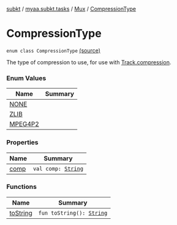 [subkt](../../../index.md) / [myaa.subkt.tasks](../../index.md) / [Mux](../index.md) / [CompressionType](./index.md)

# CompressionType

`enum class CompressionType` [(source)](https://github.com/Myaamori/SubKt/blob/0.1.12/src/main/kotlin/myaa/subkt/tasks/muxtask.kt#L115)

The type of compression to use, for use with [Track.compression](../-track/compression.md).

### Enum Values

| Name | Summary |
|---|---|
| [NONE](-n-o-n-e.md) |  |
| [ZLIB](-z-l-i-b.md) |  |
| [MPEG4P2](-m-p-e-g4-p2.md) |  |

### Properties

| Name | Summary |
|---|---|
| [comp](comp.md) | `val comp: `[`String`](https://kotlinlang.org/api/latest/jvm/stdlib/kotlin/-string/index.html) |

### Functions

| Name | Summary |
|---|---|
| [toString](to-string.md) | `fun toString(): `[`String`](https://kotlinlang.org/api/latest/jvm/stdlib/kotlin/-string/index.html) |
